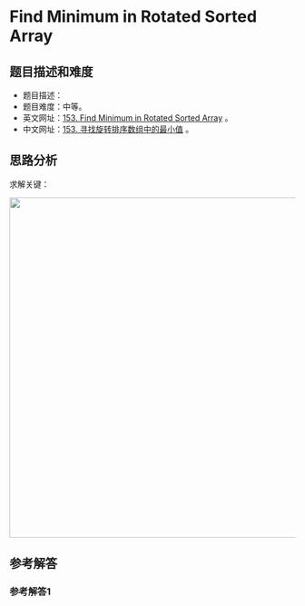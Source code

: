 # Find Minimum in Rotated Sorted Array

## 题目描述和难度
+ 题目描述：
+ 题目难度：中等。
+ 英文网址：[153. Find Minimum in Rotated Sorted Array](https://leetcode.com/problems/find-minimum-in-rotated-sorted-array/description/)  。
+ 中文网址：[153. 寻找旋转排序数组中的最小值](https://leetcode-cn.com/problems/find-minimum-in-rotated-sorted-array/description/)  。
## 思路分析
求解关键：

<img src="https://liweiwei1419.github.io/images/leetcode-solution/" width="600">

## 参考解答
### 参考解答1

```java

```